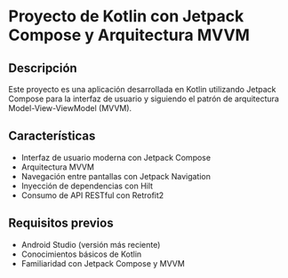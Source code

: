 # Proyecto de Kotlin con Jetpack Compose y Arquitectura MVVM

## Descripción

Este proyecto es una aplicación desarrollada en Kotlin utilizando Jetpack Compose para la interfaz de usuario y siguiendo el patrón de arquitectura Model-View-ViewModel (MVVM).

## Características

- Interfaz de usuario moderna con Jetpack Compose
- Arquitectura MVVM
- Navegación entre pantallas con Jetpack Navigation
- Inyección de dependencias con Hilt
- Consumo de API RESTful con Retrofit2

## Requisitos previos

- Android Studio (versión más reciente)
- Conocimientos básicos de Kotlin
- Familiaridad con Jetpack Compose y MVVM
